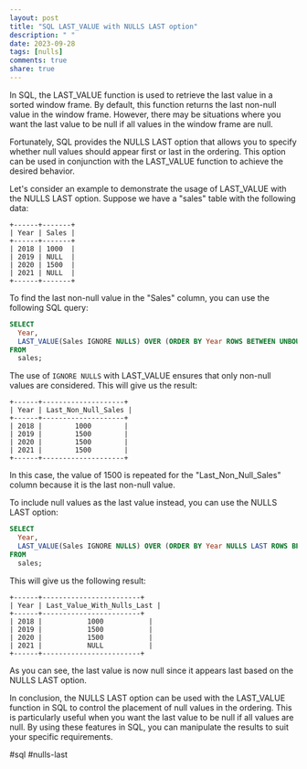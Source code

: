 ```yaml
---
layout: post
title: "SQL LAST_VALUE with NULLS LAST option"
description: " "
date: 2023-09-28
tags: [nulls]
comments: true
share: true
---
```


In SQL, the LAST_VALUE function is used to retrieve the last value in a sorted window frame. By default, this function returns the last non-null value in the window frame. However, there may be situations where you want the last value to be null if all values in the window frame are null.

Fortunately, SQL provides the NULLS LAST option that allows you to specify whether null values should appear first or last in the ordering. This option can be used in conjunction with the LAST_VALUE function to achieve the desired behavior.

Let's consider an example to demonstrate the usage of LAST_VALUE with the NULLS LAST option. Suppose we have a "sales" table with the following data:

```
+------+-------+
| Year | Sales |
+------+-------+
| 2018 | 1000  |
| 2019 | NULL  |
| 2020 | 1500  |
| 2021 | NULL  |
+------+-------+
```

To find the last non-null value in the "Sales" column, you can use the following SQL query:

```sql
SELECT 
  Year,
  LAST_VALUE(Sales IGNORE NULLS) OVER (ORDER BY Year ROWS BETWEEN UNBOUNDED PRECEDING AND UNBOUNDED FOLLOWING) AS Last_Non_Null_Sales
FROM
  sales;
```

The use of `IGNORE NULLS` with LAST_VALUE ensures that only non-null values are considered. This will give us the result:

```
+------+--------------------+
| Year | Last_Non_Null_Sales |
+------+--------------------+
| 2018 |        1000        |
| 2019 |        1500        |
| 2020 |        1500        |
| 2021 |        1500        |
+------+--------------------+
```

In this case, the value of 1500 is repeated for the "Last_Non_Null_Sales" column because it is the last non-null value.

To include null values as the last value instead, you can use the NULLS LAST option:

```sql
SELECT 
  Year,
  LAST_VALUE(Sales IGNORE NULLS) OVER (ORDER BY Year NULLS LAST ROWS BETWEEN UNBOUNDED PRECEDING AND UNBOUNDED FOLLOWING) AS Last_Value_With_Nulls_Last
FROM
  sales;
```

This will give us the following result:

```
+------+------------------------+
| Year | Last_Value_With_Nulls_Last |
+------+------------------------+
| 2018 |           1000           |
| 2019 |           1500           |
| 2020 |           1500           |
| 2021 |           NULL           |
+------+------------------------+
```

As you can see, the last value is now null since it appears last based on the NULLS LAST option.

In conclusion, the NULLS LAST option can be used with the LAST_VALUE function in SQL to control the placement of null values in the ordering. This is particularly useful when you want the last value to be null if all values are null. By using these features in SQL, you can manipulate the results to suit your specific requirements.

#sql #nulls-last